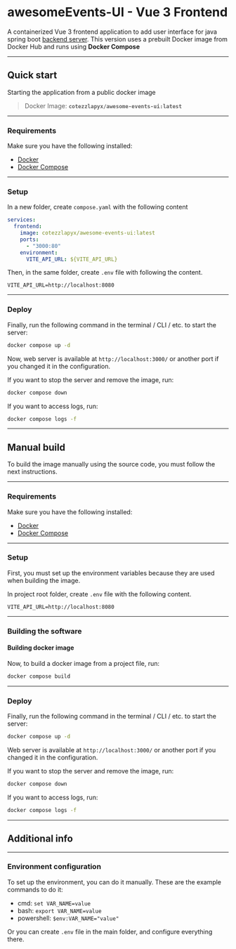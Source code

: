 # awesomeEvents-UI - Vue 3 Frontend

A containerized Vue 3 frontend application to add user interface for java spring boot [backend server](https://github.com/Plus-Ultra-Consulting/awesomeEvents). This version uses a prebuilt Docker image from Docker Hub and runs using **Docker Compose**

--- 

## Quick start

Starting the application from a public docker image

> Docker Image:
> **`cotezzlapyx/awesome-events-ui:latest`**

---

### Requirements

Make sure you have the following installed:
- [Docker](https://docks.docker.com/get-docker/)
- [Docker Compose](https://docs.docker.com/compose/)

---

### Setup

In a new folder, create `compose.yaml` with the following content

```yaml
services:
  frontend:
    image: cotezzlapyx/awesome-events-ui:latest
    ports:
      - "3000:80"
    environment:
      VITE_API_URL: ${VITE_API_URL}
```

Then, in the same folder, create `.env` file with following the content.

```dotenv
VITE_API_URL=http://localhost:8080
```

---

### Deploy

Finally, run the following command in the terminal / CLI / etc. to start the server:

```bash
docker compose up -d
```

Now, web server is available at `http://localhost:3000/` or another port if you changed it in the configuration.

If you want to stop the server and remove the image, run:

```bash
docker compose down
```

If you want to access logs, run:

```bash
docker compose logs -f
```

---

## Manual build

To build the image manually using the source code, you must follow the next instructions.

---

### Requirements

Make sure you have the following installed:
- [Docker](https://docks.docker.com/get-docker/)
- [Docker Compose](https://docs.docker.com/compose/)

---

###  Setup

First, you must set up the environment variables because they are used when building the image.

In project root folder, create `.env` file with the following content.

```dotenv
VITE_API_URL=http://localhost:8080
```

---

### Building the software

#### Building docker image

Now, to build a docker image from a project file, run:

```bash
docker compose build
```

---

### Deploy

Finally, run the following command in the terminal / CLI / etc. to start the server:

```bash
docker compose up -d
```

Web server is available at `http://localhost:3000/` or another port if you changed it in the configuration.

If you want to stop the server and remove the image, run:

```bash
docker compose down
```

If you want to access logs, run:

```bash
docker compose logs -f
```

---

## Additional info

---

### Environment configuration

To set up the environment, you can do it manually.
These are the example commands to do it:
- cmd: `set VAR_NAME=value`
- bash: `export VAR_NAME=value`
- powershell: `$env:VAR_NAME="value"`

Or you can create `.env` file in the main folder,
and configure everything there.